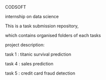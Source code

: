 CODSOFT

internship on data science

This is a task submission repository,

which contains organised folders of each tasks 


project description: 

task 1 : titanic survival prediction

task 4 : sales prediction

task 5 : credit card fraud detection

